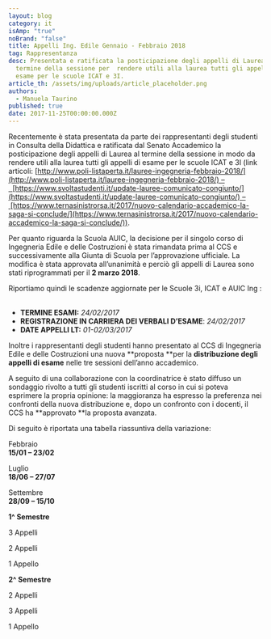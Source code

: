 ```yaml
---
layout: blog
category: it
isAmp: "true"
noBrand: "false"
title: Appelli Ing. Edile Gennaio - Febbraio 2018
tag: Rappresentanza
desc: Presentata e ratificata la posticipazione degli appelli di Laurea al
  termine della sessione per  rendere utili alla laurea tutti gli appelli di
  esame per le scuole ICAT e 3I.
article_th: /assets/img/uploads/article_placeholder.png
authors:
  - Manuela Taurino
published: true
date: 2017-11-25T00:00:00.000Z
---
```


Recentemente è stata presentata da parte dei rappresentanti degli studenti in Consulta della Didattica e ratificata dal Senato Accademico la posticipazione degli appelli di Laurea al termine della sessione in modo da rendere utili alla laurea tutti gli appelli di esame per le scuole ICAT e 3I (link articoli: [http://www.poli-listaperta.it/lauree-ingegneria-febbraio-2018/](http://www.poli-listaperta.it/lauree-ingegneria-febbraio-2018/) –  [https://www.svoltastudenti.it/update-lauree-comunicato-congiunto/](https://www.svoltastudenti.it/update-lauree-comunicato-congiunto/) – [https://www.ternasinistrorsa.it/2017/nuovo-calendario-accademico-la-saga-si-conclude/](https://www.ternasinistrorsa.it/2017/nuovo-calendario-accademico-la-saga-si-conclude/)).  

Per quanto riguarda la Scuola AUIC, la decisione per il singolo corso di Ingegneria Edile e delle Costruzioni è stata rimandata prima al CCS e successivamente alla Giunta di Scuola per l’approvazione ufficiale. La modifica è stata approvata all’unanimità e perciò gli appelli di Laurea sono stati riprogrammati per il **2 marzo 2018**.

Riportiamo quindi le scadenze aggiornate per le Scuole 3i, ICAT e AUIC Ing :  
 

*   **TERMINE ESAMI:** _24/02/2017_
*   **REGISTRAZIONE IN CARRIERA DEI VERBALI D’ESAME**: _24/02/2017_
*   **DATE APPELLI LT:** _01-02/03/2017_  
    

Inoltre i rappresentanti degli studenti hanno presentato al CCS di Ingegneria Edile e delle Costruzioni una nuova **proposta **per la **distribuzione degli appelli di esame** nelle tre sessioni dell’anno accademico.

A seguito di una collaborazione con la coordinatrice è stato diffuso un sondaggio rivolto a tutti gli studenti iscritti al corso in cui si poteva esprimere la propria opinione: la maggioranza ha espresso la preferenza nei confronti della nuova distribuzione e, dopo un confronto con i docenti, il CCS ha **approvato **la proposta avanzata.

Di seguito è riportata una tabella riassuntiva della variazione:

Febbraio  
**15/01 – 23/02**

Luglio  
**18/06 – 27/07**

Settembre  
**28/09 – 15/10**

**1^ Semestre**

3 Appelli

2 Appelli

1 Appello

**2^ Semestre**

2 Appelli

3 Appelli

1 Appello
